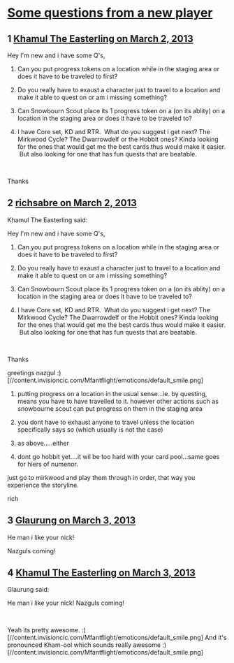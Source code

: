 # [Some questions from a new player](https://community.fantasyflightgames.com/topic/80123-some-questions-from-a-new-player/)

## 1 [Khamul The Easterling on March 2, 2013](https://community.fantasyflightgames.com/topic/80123-some-questions-from-a-new-player/?do=findComment&comment=769301)

Hey I'm new and i have some Q's, 

1. Can you put progress tokens on a location while in the staging area or does it have to be traveled to first?

2. Do you really have to exaust a character just to travel to a location and make it able to quest on or am i missing something? 

3. Can Snowbourn Scout place its 1 progress token on a (on its ablity) on a location in the staging area or does it have to be traveled to?

4. I have Core set, KD and RTR.  What do you suggest i get next? The Mirkwood Cycle? The Dwarrowdelf or the Hobbit ones? Kinda looking for the ones that would get me the best cards thus would make it easier.  But also looking for one that has fun quests that are beatable.

 

Thanks

## 2 [richsabre on March 2, 2013](https://community.fantasyflightgames.com/topic/80123-some-questions-from-a-new-player/?do=findComment&comment=769333)

Khamul The Easterling said:

Hey I'm new and i have some Q's, 

1. Can you put progress tokens on a location while in the staging area or does it have to be traveled to first?

2. Do you really have to exaust a character just to travel to a location and make it able to quest on or am i missing something? 

3. Can Snowbourn Scout place its 1 progress token on a (on its ablity) on a location in the staging area or does it have to be traveled to?

4. I have Core set, KD and RTR.  What do you suggest i get next? The Mirkwood Cycle? The Dwarrowdelf or the Hobbit ones? Kinda looking for the ones that would get me the best cards thus would make it easier.  But also looking for one that has fun quests that are beatable.

 

Thanks



greetings nazgul :) [//content.invisioncic.com/Mfantflight/emoticons/default_smile.png]

1. putting progress on a location in the usual sense…ie. by questing, means you have to have travelled to it. however other actions such as snowbourne scout can put progress on them in the staging area

2. you dont have to exhaust anyone to travel unless the location specifically says so (which usually is not the case)

3. as above…..either

4. dont go hobbit yet….it wil be too hard with your card pool…same goes for hiers of numenor.

just go to mirkwood and play them through in order, that way you experience the storyline.

rich

## 3 [Glaurung on March 3, 2013](https://community.fantasyflightgames.com/topic/80123-some-questions-from-a-new-player/?do=findComment&comment=769401)

He man i like your nick!

Nazguls coming!

## 4 [Khamul The Easterling on March 3, 2013](https://community.fantasyflightgames.com/topic/80123-some-questions-from-a-new-player/?do=findComment&comment=769488)

Glaurung said:

He man i like your nick! Nazguls coming!

 

Yeah its pretty awesome. :) [//content.invisioncic.com/Mfantflight/emoticons/default_smile.png] And it's pronounced Kham-ool which sounds really awesome :) [//content.invisioncic.com/Mfantflight/emoticons/default_smile.png] 

 

 


